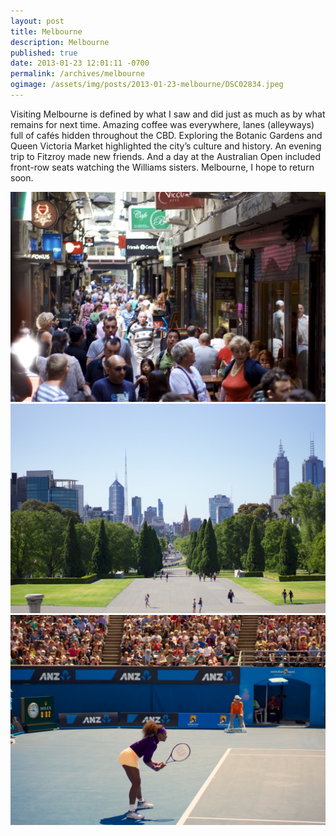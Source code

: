 ```yaml
---
layout: post
title: Melbourne
description: Melbourne
published: true
date: 2013-01-23 12:01:11 -0700
permalink: /archives/melbourne
ogimage: /assets/img/posts/2013-01-23-melbourne/DSC02834.jpeg
---
```

Visiting Melbourne is defined by what I saw and did just as much as by what remains for next time. Amazing coffee was everywhere, lanes (alleyways) full of cafés hidden throughout the CBD. Exploring the Botanic Gardens and Queen Victoria Market highlighted the city’s culture and history. An evening trip to Fitzroy made new friends. And a day at the Australian Open included front-row seats watching the Williams sisters. Melbourne, I hope to return soon.

![Centre Place, one of many lanes in Melbourne][1]
![Looking toward the CBD from the Shrine of Remembrance][2]
![Serena Williams at the Australian Open][3]

[1]: /assets/img/posts/2013-01-23-melbourne/DSC02834.jpeg
[2]: /assets/img/posts/2013-01-23-melbourne/DSC02861.jpeg
[3]: /assets/img/posts/2013-01-23-melbourne/DSC02918.jpeg